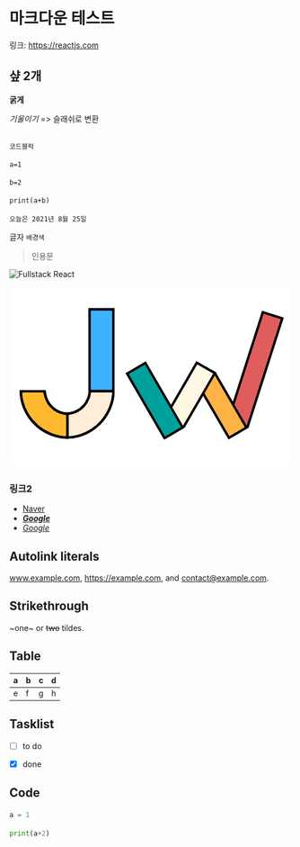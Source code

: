 # 마크다운 테스트

링크: https://reactjs.com



## 샾 2개



**굵게**



*기울이기*  => 슬래쉬로 변환



```

코드블럭

a=1

b=2

print(a+b)

오늘은 2021년 8월 25일

```



글자 `배경색`



> 인용문



![Fullstack React](https://dzxbosgk90qga.cloudfront.net/fit-in/504x658/n/20190131015240478_fullstack-react-cover-medium%402x.png)

![Fullstack React](../../../../public/myLogo.png)



### 링크2

- [Naver](https://naver.com)
- [_**Google**_](http://www.google.com)
- [_*Google*_](http://www.google.com)



## Autolink literals

www.example.com, https://example.com, and contact@example.com.



## Strikethrough

~one~ or ~~two~~ tildes.



## Table

| a | b | c | d |
| - | :- | -: | :-: |
| e | f | g | h |



## Tasklist

* [ ] to do

* [x] done



## Code

```python
a = 1

print(a+2)
```